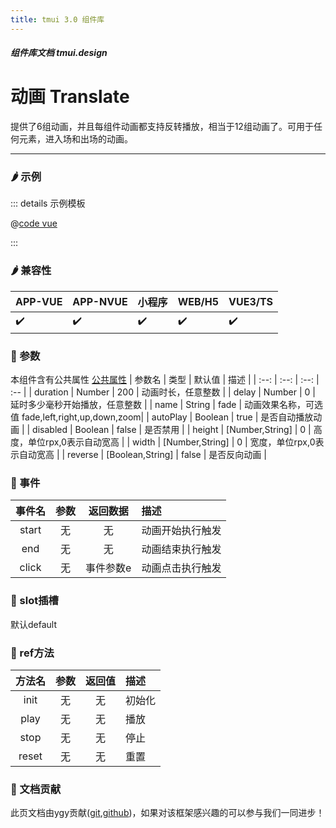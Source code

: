```yaml
---
title: tmui 3.0 组件库
---
```


<dirtoc></dirtoc>

##### 组件库文档 tmui.design

# 动画 Translate
提供了6组动画，并且每组件动画都支持反转播放，相当于12组动画了。可用于任何元素，进入场和出场的动画。

---

### :hot_pepper: 示例

<webview url="https://tmui.design/h5/#/pages/fankui/translate"></webview>

::: details 示例模板

@[code vue](pages/fankui/translate.nvue)

:::

### :hot_pepper: 兼容性

| APP-VUE | APP-NVUE | 小程序 | WEB/H5 | VUE3/TS |
| --- | --- | --- | --- | --- |
| :heavy_check_mark: | :heavy_check_mark: | :heavy_check_mark: | :heavy_check_mark: | :heavy_check_mark: |

### :seedling: 参数
本组件含有公共属性 [公共属性](/doc/spec/组件公共样式.md)
| 参数名 | 类型 | 默认值 | 描述 |
| :--: | :--: | :--: | :-- |
| duration | Number | 200 | 动画时长，任意整数 |
| delay | Number | 0 | 延时多少毫秒开始播放，任意整数 |
| name | String | fade | 动画效果名称，可选值 fade,left,right,up,down,zoom|
| autoPlay | Boolean | true | 是否自动播放动画 |
| disabled | Boolean | false | 是否禁用 |
| height | [Number,String] | 0 | 高度，单位rpx,0表示自动宽高 |
| width | [Number,String] | 0 | 宽度，单位rpx,0表示自动宽高 |
| reverse | [Boolean,String] | false | 是否反向动画 |
### :rose: 事件
| 事件名 | 参数 | 返回数据 | 描述 |
| :--: | :--: | :--: | :-- |
| start | 无 |无  | 动画开始执行触发 |
| end | 无 | 无 | 动画结束执行触发 |
| click | 无 | 事件参数e | 动画点击执行触发 |

### :corn: slot插槽
默认default

### :green_salad: ref方法
| 方法名 | 参数 | 返回值 | 描述 |
| :--: | :--: | :--: | :-- |
| init | 无 | 无 | 初始化 |
| play | 无 | 无 | 播放 |
| stop | 无 | 无 | 停止 |
| reset | 无 | 无 | 重置 |


	

### :couplekiss: 文档贡献
此页文档由ygy贡献([git](https://gitee.com/ygy-promise),[github](https://github.com/ygy-97))，如果对该框架感兴趣的可以参与我们一同进步！